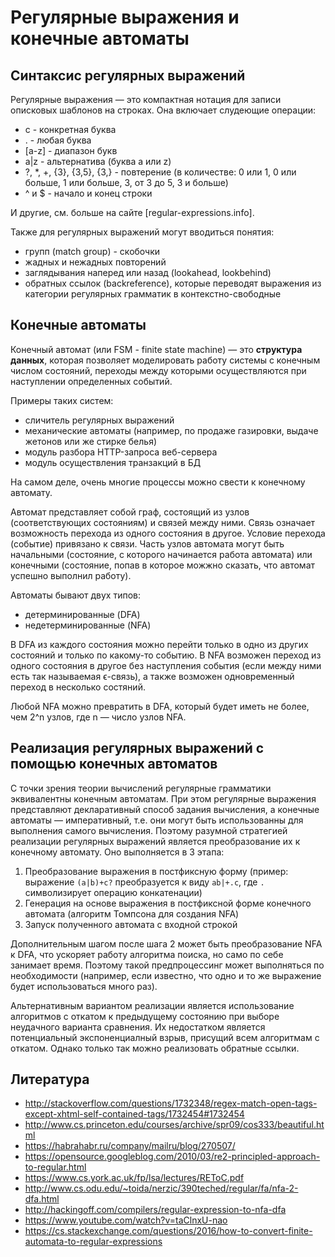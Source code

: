 # Регулярные выражения и конечные автоматы

## Синтаксис регулярных выражений

Регулярные выражения — это компактная нотация для записи описковых шаблонов на строках. Она включает слудеющие операции:

- c - конкретная буква
- . - любая буква
- [a-z] - диапазон букв
- a|z - альтернатива (буква a или z)
- ?, *, +, {3}, {3,5}, {3,} - повтерение (в количестве: 0 или 1, 0 или больше, 1 или больше, 3, от 3 до 5, 3 и больше)
- ^ и $ - начало и конец строки

И другие, см. больше на сайте [regular-expressions.info].

Также для регулярных выражений могут вводиться понятия:

- групп (match group) - скобочки
- жадных и нежадных повторений
- заглядывания наперед или назад (lookahead, lookbehind)
- обратных ссылок (backreference), которые переводят выражения из категории регулярных грамматик в контекстно-свободные


## Конечные автоматы

Конечный автомат (или FSM - finite state machine) — это **структура данных**, которая позволяет моделировать работу системы с конечным числом состояний, переходы между которыми осуществляются при наступлении определенных событий.

Примеры таких систем:

- сличитель регулярных выражений
- механические автоматы (например, по продаже газировки, выдаче жетонов или же стирке белья)
- модуль разбора HTTP-запроса веб-сервера
- модуль осуществления транзакций в БД

На самом деле, очень многие процессы можно свести к конечному автомату.

Автомат представляет собой граф, состоящий из узлов (соответствующих состояниям) и связей между ними. Связь означает возможность перехода из одного состояния в другое. Условие перехода (событие) привязано к связи. Часть узлов автомата могут быть начальными (состояние, с которого начинается работа автомата) или конечными (состояние, попав в которое можжно сказать, что автомат успешно выполнил работу).

Автоматы бывают двух типов:

- детерминированные (DFA)
- недетерминированные (NFA)

В DFA из каждого состояния можно перейти только в одно из других состояний и только по какому-то событию. В NFA возможен переход из одного состояния в другое без наступления события (если между ними есть так называемая ϵ-связь), а также возможен одновременный переход в несколько состяний.

Любой NFA можно превратить в DFA, который будет иметь не более, чем 2^n узлов, где n — число узлов NFA.


## Реализация регулярных выражений с помощью конечных автоматов

С точки зрения теории вычиcлений регулярные грамматики эквивалентны конечным автоматам. При этом регулярные выражения представляют декларативный способ задания вычисления, а конечные автоматы — императивный, т.е. они могут быть использованны для выполнения самого вычисления. Поэтому разумной стратегией реализации регулярных выражений является преобразование их к конечному автомату. Оно выполняется в 3 этапа:

1. Преобразование выражения в постфиксную форму (пример: выражение `(a|b)+c?` преобразуется к виду `ab|+.c`, где `.` символизирует операцию конкатенации)
2. Генерация на основе выражения в постфиксной форме конечного автомата (алгоритм Томпсона для создания NFA)
3. Запуск полученного автомата с входной строкой

Дополнительным шагом после шага 2 может быть преобразование NFA к DFA, что ускоряет работу алгоритма поиска, но само по себе занимает время. Поэтому такой предпроцессинг может выполняться по необходимости (например, если известно, что одно и то же выражение будет использоваться много раз).

Альтернативным вариантом реализации является использование алгоритмов с откатом к предыдущему состоянию при выборе неудачного варианта сравнения. Их недостатком является потенциальный экспоненциалный взрыв, присущий всем алгоритмам с откатом. Однако только так можно реализовать обратные ссылки.


## Литература

- http://stackoverflow.com/questions/1732348/regex-match-open-tags-except-xhtml-self-contained-tags/1732454#1732454
- http://www.cs.princeton.edu/courses/archive/spr09/cos333/beautiful.html
- https://habrahabr.ru/company/mailru/blog/270507/
- https://opensource.googleblog.com/2010/03/re2-principled-approach-to-regular.html
- https://www.cs.york.ac.uk/fp/lsa/lectures/REToC.pdf
- http://www.cs.odu.edu/~toida/nerzic/390teched/regular/fa/nfa-2-dfa.html
- http://hackingoff.com/compilers/regular-expression-to-nfa-dfa
- https://www.youtube.com/watch?v=taClnxU-nao
- https://cs.stackexchange.com/questions/2016/how-to-convert-finite-automata-to-regular-expressions

